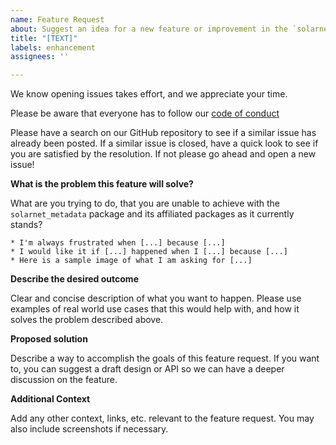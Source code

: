 ```yaml
---
name: Feature Request
about: Suggest an idea for a new feature or improvement in the `solarnet_metadata` package.
title: "[TEXT]"
labels: enhancement
assignees: ''

---
```


We know opening issues takes effort, and we appreciate your time.

Please be aware that everyone has to follow our [code of conduct](https://github.com/IHDE-Alliance/solarnet_metadata?tab=coc-ov-file)

Please have a search on our GitHub repository to see if a similar issue has already been posted.
If a similar issue is closed, have a quick look to see if you are satisfied by the resolution.
If not please go ahead and open a new issue!

**What is the problem this feature will solve?**

What are you trying to do, that you are unable to achieve with the `solarnet_metadata` package and its affiliated packages as it currently stands?

```
* I'm always frustrated when [...] because [...]
* I would like it if [...] happened when I [...] because [...]
* Here is a sample image of what I am asking for [...]
```

**Describe the desired outcome**

Clear and concise description of what you want to happen. Please use examples of real world use cases that this would help with, and how it solves the problem described above.

**Proposed solution**

Describe a way to accomplish the goals of this feature request. If you want to, you can suggest a draft design or API so we can have a deeper discussion on the feature.

**Additional Context**

Add any other context, links, etc. relevant to the feature request. You may also include screenshots if necessary.

